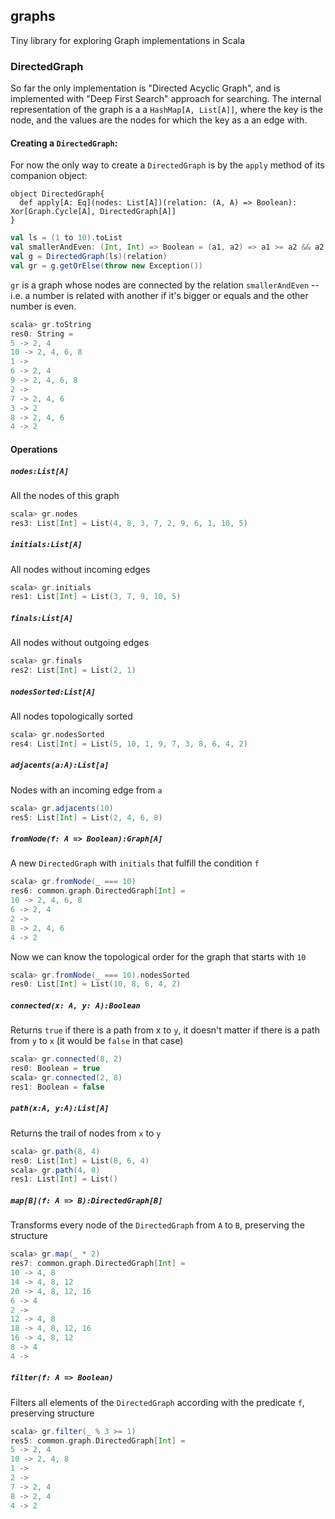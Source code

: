 ## graphs

Tiny library for exploring Graph implementations in Scala

### DirectedGraph
So far the only implementation is "Directed Acyclic Graph", and is implemented with "Deep First Search" approach for searching. The internal representation of the graph is a a `HashMap[A, List[A]]`, where the key is the node, and the values are the nodes for which the key as a an edge with.

#### Creating a `DirectedGraph`: 
For now the only way to create a `DirectedGraph` is by the `apply` method of its companion object:
```
object DirectedGraph{
  def apply[A: Eq](nodes: List[A])(relation: (A, A) => Boolean): Xor[Graph.Cycle[A], DirectedGraph[A]]
}
```

```scala
val ls = (1 to 10).toList
val smallerAndEven: (Int, Int) => Boolean = (a1, a2) => a1 >= a2 && a2 % 2 == 0 
val g = DirectedGraph(ls)(relation)
val gr = g.getOrElse(throw new Exception())
```

`gr` is a graph whose nodes are connected by the relation `smallerAndEven` -- i.e. a number is related with another if it's bigger or equals and the other number is even.

```scala
scala> gr.toString
res0: String =
5 -> 2, 4
10 -> 2, 4, 6, 8
1 ->
6 -> 2, 4
9 -> 2, 4, 6, 8
2 ->
7 -> 2, 4, 6
3 -> 2
8 -> 2, 4, 6
4 -> 2
```

#### Operations

##### `nodes:List[A]` 
All the nodes of this graph
```scala
scala> gr.nodes
res3: List[Int] = List(4, 8, 3, 7, 2, 9, 6, 1, 10, 5)
```

##### `initials:List[A]` 
All nodes without incoming edges
```scala
scala> gr.initials
res1: List[Int] = List(3, 7, 9, 10, 5)
```

##### `finals:List[A]` 
All nodes without outgoing edges
```scala
scala> gr.finals
res2: List[Int] = List(2, 1)
```


##### `nodesSorted:List[A]`
All nodes topologically sorted
```scala
scala> gr.nodesSorted
res4: List[Int] = List(5, 10, 1, 9, 7, 3, 8, 6, 4, 2)
```

##### `adjacents(a:A):List[a]`
Nodes with an incoming edge from `a`
```scala
scala> gr.adjacents(10)
res5: List[Int] = List(2, 4, 6, 8)
```

##### `fromNode(f: A => Boolean):Graph[A]`
A new `DirectedGraph` with `initials` that fulfill the condition `f`
```scala
scala> gr.fromNode(_ === 10)
res6: common.graph.DirectedGraph[Int] =
10 -> 2, 4, 6, 8
6 -> 2, 4
2 ->
8 -> 2, 4, 6
4 -> 2
```

Now we can know the topological order for the graph that starts with `10`
```scala
scala> gr.fromNode(_ === 10).nodesSorted
res0: List[Int] = List(10, 8, 6, 4, 2)
```

##### `connected(x: A, y: A):Boolean`
Returns `true` if there is a path from x to `y`, it doesn't matter if there is a path from `y` to `x` (it would be `false` in that case) 
```scala
scala> gr.connected(8, 2)
res0: Boolean = true
scala> gr.connected(2, 8)
res1: Boolean = false
```

##### `path(x:A, y:A):List[A]`
Returns the trail of nodes from `x` to `y`
```scala
scala> gr.path(8, 4)
res0: List[Int] = List(8, 6, 4)
scala> gr.path(4, 8)
res1: List[Int] = List()
```

##### `map[B](f: A => B):DirectedGraph[B]`
Transforms every node of the `DirectedGraph` from `A` to `B`, preserving the structure
```scala
scala> gr.map(_ * 2)
res7: common.graph.DirectedGraph[Int] =
10 -> 4, 8
14 -> 4, 8, 12
20 -> 4, 8, 12, 16
6 -> 4
2 ->
12 -> 4, 8
18 -> 4, 8, 12, 16
16 -> 4, 8, 12
8 -> 4
4 ->
```

##### `filter(f: A => Boolean)`
Filters all elements of the `DirectedGraph` according with the predicate `f`, preserving structure
```scala
scala> gr.filter(_ % 3 >= 1)
res5: common.graph.DirectedGraph[Int] =
5 -> 2, 4
10 -> 2, 4, 8
1 ->
2 ->
7 -> 2, 4
8 -> 2, 4
4 -> 2
```


